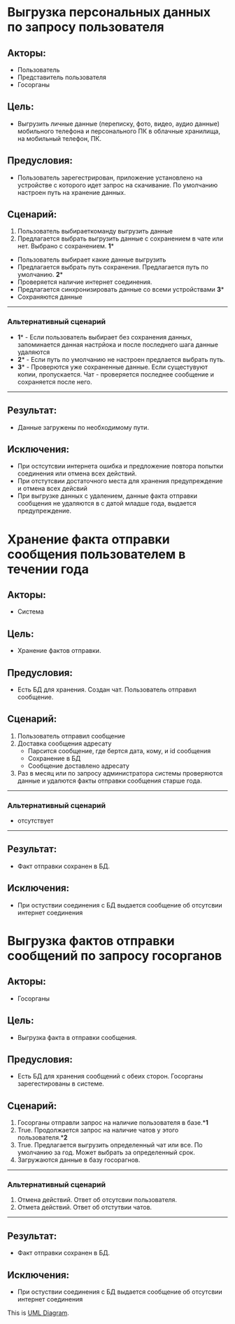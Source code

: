 
# Выгрузка персональных данных по запросу пользователя

## Акторы:

   + Пользователь
   + Представитель пользователя
   + Госорганы

## Цель:

- Выгрузить личные данные (переписку, фото, видео, аудио данные) мобильного телефона и персонального ПК в облачные хранилища, на мобильный телефон, ПК.

## Предусловия: 

- Пользователь зарегестрирован, приложение установлено на устройстве с которого идет запрос на скачивание. По умолчанию настроен путь на хранение данных.

## Сценарий:

   1. Пользователь выбираеткоманду выгрузить данные
   2. Предлагается выбрать выгрузить данные с сохранением в чате или нет. Выбрано с сохранением. **1***
   + Пользователь выбирает какие данные выгрузить
   + Предлагается выбрать путь сохранения. Предлагается путь по умолчанию. **2***
   + Проверяется наличие интернет соединения. 
   + Предлагается синхронизировать данные со всеми устройствами **3***
   + Сохраняются данные
    
***
### Альтернативный сценарий
- **1*** - Если пользователь выбирает без сохранения данных, запоминается данная настрйока и после последнего шага данные удаляются
- **2*** - Если путь по умолчанию не настроен предлается выбрать путь.
- **3*** - Проверются уже сохраненные данные. Если сущестувуют копии, пропускается. Чат - проверяется последнее сообщение и сохраняется после него.
***
   
## Результат:

   + Данные загружены по необходимому пути.

## Исключения:

   - При остсутсвии интернета ошибка и предложение повтора попытки соединения или отмена всех действий.
   - При отстутсвии достаточного места для хранения предупреждение и отмена всех дейсвий
   - При выгрузке данных с удалением, данные факта отправки сообщения не удаляются в с датой младше года, выдается предупреждение.

# Хранение факта отправки сообщения пользователем в течении года

## Акторы:

   + Система

## Цель:

- Хранение фактов отправки.

## Предусловия: 

- Есть БД для хранения. Создан чат. Пользователь отправил сообщение.

## Сценарий:

   1. Пользователь отправил сообщение
   2. Доставка сообщения адресату   
       + Парсится сообщение, где бертся дата, кому, и id сообщения
       + Сохранение в БД
       + Сообщение доставлено адресату       
   3. Раз в месяц или по запросу администратора системы проверяются данные и удалются факты отправки сообщения старше года.
    
***
### Альтернативный сценарий
- отсутствует
***
   
## Результат:

   + Факт отправки сохранен в БД.

## Исключения:

   - При остуствии соединения с БД выдается сообщение об отсутсвии интернет соединения


# Выгрузка фактов отправки сообщений по запросу госорганов

## Акторы:

   + Госорганы

## Цель:

- Выгрузка факта в отправки сообщения.

## Предусловия: 

- Есть БД для хранения сообщений с обеих сторон. Госорганы зарегестированы в системе.

## Сценарий:

   1. Госорганы отправли запрос на наличие пользователя в базе.***1**
   2. True. Продолжается запрос на наличие чатов у этого пользователя.***2**
   3. True. Предлагается выгрузить определенный чат или все. По умолчанию за год. Может выбрать за определенный срок.
   4. Загружаются данные в базу госорагнов.
    
***
### Альтернативный сценарий
 1. Отмена действий. Ответ об отсутсвии пользователя.
 2. Отмета действий. Ответ об отстутвии чатов.
***
   
## Результат:

   + Факт отправки сохранен в БД.

## Исключения:

   - При остуствии соединения с БД выдается сообщение об отсутсвии интернет соединения

This is [UML Diagram](https://drive.google.com/file/d/1e8CO2r_JnC59qnO52xLTy1_qNOYzhcJ3/view?usp=sharing).


